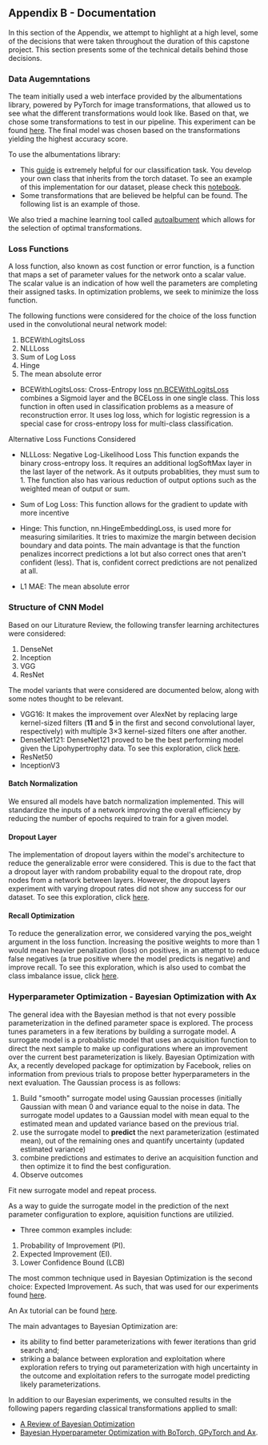 ## Appendix B - Documentation

In this section of the Appendix, we attempt to highlight at a high level, some of the decisions that were taken throughout the duration of this capstone project. This section presents some of the technical details behind those decisions.

### Data Augemntations 

The team initially used a web interface provided by the albumentations library, powered by PyTorch for image transformations, that allowed us to see what the different transformations would look like. Based on that, we chose some transformations to test in our pipeline. This experiment can be found [here](https://github.com/UBC-MDS/capstone-gdrl-lipo/blob/master/notebooks/manual-albumentation.ipynb). The final model was chosen based on the transformations yielding the highest accuracy score.

To use the albumentations library:

- This [guide](https://albumentations.ai/docs/examples/pytorch_classification/) is extremely helpful for our classification task. You develop your own class that inherits from the torch dataset. To see an example of this implementation for our dataset, please check this [notebook](https://github.com/UBC-MDS/capstone-gdrl-lipo/blob/auto_exp1/notebooks/autoalbument.ipynb).
- Some transformations that are believed be helpful can be found. The following list is an example of those. 

We also tried a machine learning tool called [autoalbument](https://albumentations.ai/docs/autoalbument/) which allows for the selection of optimal transformations.

### Loss Functions

A loss function, also known as cost function or error function, is a function that maps a set of parameter values for the network onto a scalar value. The scalar value is an indication of how well the parameters are completing their assigned tasks. In optimization problems, we seek to minimize the loss function. 

The following functions were considered for the choice of the loss function used in the convolutional neural network model:

1. BCEWithLogitsLoss
2. NLLLoss
3. Sum of Log Loss
4. Hinge
5. The mean absolute error 

- BCEWithLogitsLoss: Cross-Entropy loss [nn.BCEWithLogitsLoss](https://pytorch.org/docs/stable/generated/torch.nn.BCEWithLogitsLoss.html#torch.nn.BCEWithLogitsLoss) combines a Sigmoid layer and the BCELoss in one single class. This loss function in often used in classification problems as a measure of reconstruction error. It uses log loss, which for logistic regression is a special case for cross-entropy loss for multi-class classification.

Alternative Loss Functions Considered

- NLLLoss: Negative Log-Likelihood Loss
This function expands the binary cross-entropy loss. It requires an additional logSoftMax layer in the last layer of the network. As it outputs probablities, they must sum to 1.
The function also has various reduction of output options such as the weighted mean of output or sum.

- Sum of Log Loss: This function allows for the gradient to update with more incentive

- Hinge: This function, nn.HingeEmbeddingLoss, is used more for measuring similarities. It tries to maximize the margin between decision boundary and data points. The main advantage is that the function penalizes incorrect predictions a lot but also correct ones that aren't confident (less). That is, confident correct predictions are not penalized at all.

- L1 MAE: The mean absolute error

### Structure of CNN Model

Based on our Liturature Review, the following transfer learning architectures were considered:

1. DenseNet
2. Inception
3. VGG
4. ResNet

The model variants that were considered are documented below, along with some notes thought to be relevant.

- VGG16: It makes the improvement over AlexNet by replacing large kernel-sized filters (**11** and **5** in the first and second convolutional layer, respectively) with multiple 3×3 kernel-sized filters one after another.
- DenseNet121: DenseNet121 proved to be the best performing model given the Lipohypertrophy data. To see this exploration, click [here](https://github.com/UBC-MDS/capstone-gdrl-lipo/blob/master/notebooks/model_decision_making.ipynb). 
- ResNet50
- InceptionV3

#### Batch Normalization
We ensured all models have batch normalization implemented. This will standardize the inputs of a network improving the overall efficiency by reducing the number of epochs required to train for a given model.

#### Dropout Layer
The implementation of dropout layers within the model's architecture to reduce the generalizable error were considered. This is due to the fact that a dropout layer with random probability equal to the dropout rate, drop nodes from a network between layers. However, the dropout layers experiment with varying dropout rates did not show any success for our dataset. To see this exploration, click [here](https://github.com/UBC-MDS/capstone-gdrl-lipo/blob/master/notebooks/densemodels-ax-dropout-layers.ipynb). 

#### Recall Optimization
To reduce the generalization error, we considered varying the pos_weight argument in the loss function. Increasing the positive weights to more than 1 would mean heavier penalization (loss) on positives, in an attempt to reduce false negatives (a true positive where the model predicts is negative) and improve recall. To see this exploration, which is also used to combat the class imbalance issue, click [here](https://github.com/UBC-MDS/capstone-gdrl-lipo/blob/master/notebooks/pos-weight-exploration.ipynb).


### Hyperparameter Optimization - Bayesian Optimization with Ax

The general idea with the Bayesian method is that not every possible parameterization in the defined parameter space is explored. The process tunes parameters in a few iterations by building a surrogate model. A surrogate model is a probablistic model that uses an acquisition function to direct the next sample to make up configurations where an improvement over the current best parameterization is likely. Bayesian Optimization with Ax, a recently developed package for optimization by Facebook, relies on information from previous trials to propose better hyperparameters in the next evaluation. The Gaussian process is as follows:

1. Build "smooth" surrogate model using Gaussian processes (initially Gaussian with mean 0 and variance equal to the noise in data. The surrogate model updates to a Gaussian model with mean equal to the estimated mean and updated variance based on the previous trial. 
2. use the surrogate model to **predict** the next parameterization (estimated mean), out of the remaining ones and quantify uncertainty (updated estimated variance)
3. combine predictions and estimates to derive an acquisition function and then optimize it to find the best configuration.
4. Observe outcomes

Fit new surrogate model and repeat process.

As a way to guide the surrogate model in the prediction of the next parameter configuration to explore, aquisition functions are utilizied. 
- Three common examples include:
 1. Probability of Improvement (PI).
 2. Expected Improvement (EI).
 3. Lower Confidence Bound (LCB)
 
The most common technique used in Bayesian Optimization is the second choice: Expected Improvement. As such, that was used for our experiments found [here](https://github.com/UBC-MDS/capstone-gdrl-lipo/blob/master/notebooks/densenet-optimized.ipynb).

An Ax tutorial can be found [here](https://ax.dev/versions/latest/tutorials/tune_cnn.html).

The main advantages to Bayesian Optimization are:
- its ability to find better parameterizations with fewer iterations than grid search and;
- striking a balance between exploration and exploitation where exploration refers to trying out parameterization with high uncertainty in the outcome and exploitation refers to the surrogate model predicting likely parameterizations.

In addition to our Bayesian experiments, we consulted results in the following papers regarding classical transformations applied to small:
- [A Review of Bayesian Optimization](https://www.cs.ox.ac.uk/people/nando.defreitas/publications/BayesOptLoop.pdf)
- [Bayesian Hyperparameter Optimization with BoTorch, GPyTorch and Ax](https://arxiv.org/pdf/1912.05686.pdf).

